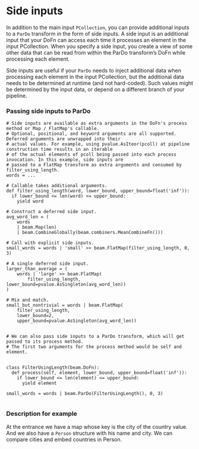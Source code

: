 <!--
Licensed under the Apache License, Version 2.0 (the "License");
you may not use this file except in compliance with the License.
You may obtain a copy of the License at
http://www.apache.org/licenses/LICENSE-2.0
Unless required by applicable law or agreed to in writing, software
distributed under the License is distributed on an "AS IS" BASIS,
WITHOUT WARRANTIES OR CONDITIONS OF ANY KIND, either express or implied.
See the License for the specific language governing permissions and
limitations under the License.
-->
# Side inputs
In addition to the main input `PCollection`, you can provide additional inputs to a `ParDo` transform in the form of side inputs. A side input is an additional input that your DoFn can access each time it processes an element in the input PCollection. When you specify a side input, you create a view of some other data that can be read from within the ParDo transform’s DoFn while processing each element.

Side inputs are useful if your `ParDo` needs to inject additional data when processing each element in the input PCollection, but the additional data needs to be determined at runtime (and not hard-coded). Such values might be determined by the input data, or depend on a different branch of your pipeline.

### Passing side inputs to ParDo

```
# Side inputs are available as extra arguments in the DoFn's process method or Map / FlatMap's callable.
# Optional, positional, and keyword arguments are all supported. Deferred arguments are unwrapped into their
# actual values. For example, using pvalue.AsIteor(pcoll) at pipeline construction time results in an iterable
# of the actual elements of pcoll being passed into each process invocation. In this example, side inputs are
# passed to a FlatMap transform as extra arguments and consumed by filter_using_length.
words = ...

# Callable takes additional arguments.
def filter_using_length(word, lower_bound, upper_bound=float('inf')):
  if lower_bound <= len(word) <= upper_bound:
    yield word

# Construct a deferred side input.
avg_word_len = (
    words
    | beam.Map(len)
    | beam.CombineGlobally(beam.combiners.MeanCombineFn()))

# Call with explicit side inputs.
small_words = words | 'small' >> beam.FlatMap(filter_using_length, 0, 3)

# A single deferred side input.
larger_than_average = (
    words | 'large' >> beam.FlatMap(
        filter_using_length, lower_bound=pvalue.AsSingleton(avg_word_len))
)

# Mix and match.
small_but_nontrivial = words | beam.FlatMap(
    filter_using_length,
    lower_bound=2,
    upper_bound=pvalue.AsSingleton(avg_word_len))


# We can also pass side inputs to a ParDo transform, which will get passed to its process method.
# The first two arguments for the process method would be self and element.


class FilterUsingLength(beam.DoFn):
  def process(self, element, lower_bound, upper_bound=float('inf')):
    if lower_bound <= len(element) <= upper_bound:
      yield element

small_words = words | beam.ParDo(FilterUsingLength(), 0, 3)


```

### Description for example 

At the entrance we have a map whose key is the city of the country value. And we also have a `Person` structure with his name and city. We can compare cities and embed countries in Person.